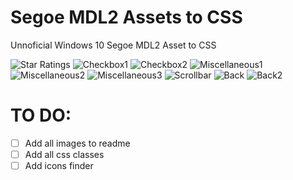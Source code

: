 # Segoe MDL2 Assets to CSS
Unnoficial Windows 10 Segoe MDL2 Asset to CSS

![Star Ratings](http://i.imgur.com/c0nEV9f.png)
![Checkbox1](http://i.imgur.com/0K6ZNXa.png)
![Checkbox2](http://i.imgur.com/c1S1Izj.png)
![Miscellaneous1](http://i.imgur.com/pevaxaE.png)
![Miscellaneous2](http://i.imgur.com/GpWWQrP.png)
![Miscellaneous3](http://i.imgur.com/8pW9Nrf.png)
![Scrollbar](http://i.imgur.com/M1GtEYi.png)
![Back](http://i.imgur.com/Nke0PFg.png)
![Back2](http://i.imgur.com/b7OuJP3.png)


# TO DO:
- [ ] Add all images to readme
- [ ] Add all css classes
- [ ] Add icons finder
